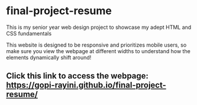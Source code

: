 # final-project-resume

This is my senior year web design project to showcase my adept HTML and CSS fundamentals

This website is designed to be responsive and prioritizes mobile users, so make sure you view the webpage at different widths to understand how the elements dynamically shift around!

## Click this link to access the webpage: https://gopi-rayini.github.io/final-project-resume/
